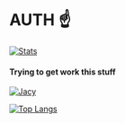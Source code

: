 # AUTH ☝️

[![Stats](https://github-readme-stats.vercel.app/api?username=hazer-hazer&count_private=true&show_icons=true&theme=dracula&border_radius=6)](https://github.com/anuraghazra/github-readme-stats)

#### Trying to get work this stuff

[![*Jacy*](https://github-readme-stats.vercel.app/api/pin/?username=hazer-hazer&repo=Jacy&theme=dracula)](https://github.com/hazer-hazer/Jacy)


[![Top Langs](https://github-readme-stats.vercel.app/api/top-langs/?username=hazer-hazer&theme=dracula)](https://github.com/anuraghazra/github-readme-stats)

